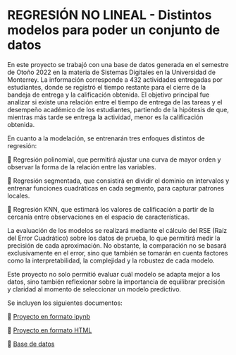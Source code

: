 # REGRESIÓN NO LINEAL - Distintos modelos para poder un conjunto de datos
En este proyecto se trabajó con una base de datos generada en el semestre de Otoño 2022 en la materia de Sistemas Digitales en la Universidad de Monterrey. La información corresponde a 432 actividades entregadas por estudiantes, donde se registró el tiempo restante para el cierre de la bandeja de entrega y la calificación obtenida. El objetivo principal fue analizar si existe una relación entre el tiempo de entrega de las tareas y el desempeño académico de los estudiantes, partiendo de la hipótesis de que, mientras más tarde se entrega la actividad, menor es la calificación obtenida.

En cuanto a la modelación, se entrenarán tres enfoques distintos de regresión:

 Regresión polinomial, que permitirá ajustar una curva de mayor orden y observar la forma de la relación entre las variables.

 Regresión segmentada, que consistirá en dividir el dominio en intervalos y entrenar funciones cuadráticas en cada segmento, para capturar patrones locales.

 Regresión KNN, que estimará los valores de calificación a partir de la cercanía entre observaciones en el espacio de características.

La evaluación de los modelos se realizará mediante el cálculo del RSE (Raíz del Error Cuadrático) sobre los datos de prueba, lo que permitirá medir la precisión de cada aproximación. No obstante, la comparación no se basará exclusivamente en el error, sino que también se tomarán en cuenta factores como la interpretabilidad, la complejidad y la robustez de cada modelo.

Este proyecto no solo permitió evaluar cuál modelo se adapta mejor a los datos, sino también reflexionar sobre la importancia de equilibrar precisión y claridad al momento de seleccionar un modelo predictivo.

Se incluyen los siguientes documentos:

 [Proyecto en formato ipynb](https://github.com/Mariajulia17/REGRESION-NO-LINEAL/blob/733cef385c5534fc497bf240229122e846d65fc6/Regresion_no_lineal.ipynb)

 [Proyecto en formato HTML](https://github.com/Mariajulia17/REGRESION-NO-LINEAL/blob/733cef385c5534fc497bf240229122e846d65fc6/Regresion_no_lineal.html)

 [Base de datos](https://github.com/Mariajulia17/REGRESION-NO-LINEAL/blob/733cef385c5534fc497bf240229122e846d65fc6/Tiempo%20de%20Entrega.csv)

